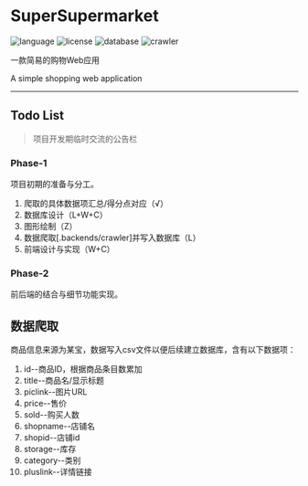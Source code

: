 # SuperSupermarket

![language](https://img.shields.io/badge/Language-Python-blue)
![license](https://img.shields.io/badge/License-MIT-red)
![database](https://img.shields.io/badge/Database-MySQL-green)
![crawler](https://img.shields.io/badge/crawler-DrissionPage-brown)

一款简易的购物Web应用

A simple shopping web application

---

## Todo List

>项目开发期临时交流的公告栏

### Phase-1

项目初期的准备与分工。

1. 爬取的具体数据项汇总/得分点对应（√）
2. 数据库设计（L+W+C）
3. 图形绘制（Z）
4. 数据爬取[.backends/crawler]并写入数据库（L）
5. 前端设计与实现（W+C）

### Phase-2

前后端的结合与细节功能实现。

## 数据爬取

商品信息来源为某宝，数据写入csv文件以便后续建立数据库，含有以下数据项：

1. id--商品ID，根据商品条目数累加
2. title--商品名/显示标题
3. piclink--图片URL
4. price--售价
5. sold--购买人数
6. shopname--店铺名
7. shopid--店铺id
8. storage--库存
9. category--类别
10. pluslink--详情链接
